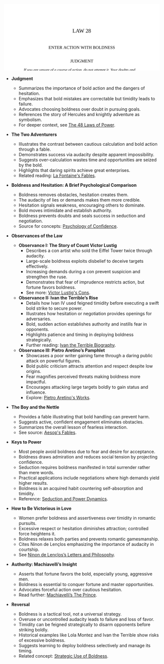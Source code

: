 ![28-boldness](28-boldness.best.png)

- **Judgment**
  - Summarizes the importance of bold action and the dangers of hesitation.
  - Emphasizes that bold mistakes are correctable but timidity leads to failure.
  - Advocates choosing boldness over doubt in pursuing goals.
  - References the story of Hercules and knightly adventure as symbolism.
  - For deeper context, see [The 48 Laws of Power](https://en.wikipedia.org/wiki/The_48_Laws_of_Power).

- **The Two Adventurers**
  - Illustrates the contrast between cautious calculation and bold action through a fable.
  - Demonstrates success via audacity despite apparent impossibility.
  - Suggests over-calculation wastes time and opportunities are seized by the bold.
  - Highlights that daring spirits achieve great enterprises.
  - Related reading: [La Fontaine's Fables](https://www.gutenberg.org/ebooks/21090).

- **Boldness and Hesitation: A Brief Psychological Comparison**
  - Boldness removes obstacles, hesitation creates them.
  - The audacity of lies or demands makes them more credible.
  - Hesitation signals weakness, encouraging others to dominate.
  - Bold moves intimidate and establish authority.
  - Boldness prevents doubts and seals success in seduction and negotiation.
  - Source for concepts: [Psychology of Confidence](https://www.psychologytoday.com/us/blog/mind-my-business/201206/the-power-british-boldness).

- **Observances of the Law**
  - **Observance I: The Story of Count Victor Lustig**
    - Describes a con artist who sold the Eiffel Tower twice through audacity.
    - Large-scale boldness exploits disbelief to deceive targets effectively.
    - Increasing demands during a con prevent suspicion and strengthen the ruse.
    - Demonstrates that fear of imprudence restricts action, but fortune favors boldness.
    - See more: [Victor Lustig's Cons](https://www.history.com/news/victor-lustig-the-man-who-sold-the-eiffel-tower).
  - **Observance II: Ivan the Terrible’s Rise**
    - Details how Ivan IV used feigned timidity before executing a swift bold strike to secure power.
    - Illustrates how hesitation or negotiation provides openings for adversaries.
    - Bold, sudden action establishes authority and instills fear in opponents.
    - Highlights patience and timing in deploying boldness strategically.
    - Further reading: [Ivan the Terrible Biography](https://www.britannica.com/biography/Ivan-IV).
  - **Observance III: Pietro Aretino’s Pamphlet**
    - Showcases a poor writer gaining fame through a daring public attack on powerful figures.
    - Bold public criticism attracts attention and respect despite low origins.
    - Fear magnifies perceived threats making boldness more impactful.
    - Encourages attacking large targets boldly to gain status and influence.
    - Explore: [Pietro Aretino's Works](https://www.britannica.com/biography/Pietro-Aretino).

- **The Boy and the Nettle**
  - Provides a fable illustrating that bold handling can prevent harm.
  - Suggests active, confident engagement eliminates obstacles.
  - Summarizes the overall lesson of fearless interaction.
  - See source: [Aesop's Fables](https://www.gutenberg.org/ebooks/19994).

- **Keys to Power**
  - Most people avoid boldness due to fear and desire for acceptance.
  - Boldness draws admiration and reduces social tension by projecting confidence.
  - Seduction requires boldness manifested in total surrender rather than mere words.
  - Practical applications include negotiations where high demands yield higher results.
  - Boldness is an acquired habit countering self-absorption and timidity.
  - Reference: [Seduction and Power Dynamics](https://www.psychologytoday.com/us/blog/mind-games/201405/the-psychology-seduction).

- **How to Be Victorious in Love**
  - Women prefer boldness and assertiveness over timidity in romantic pursuits.
  - Excessive respect or hesitation diminishes attraction; controlled force heightens it.
  - Boldness relaxes both parties and prevents romantic gamesmanship.
  - Cites Ninon de Lençlos emphasizing the importance of audacity in courtship.
  - See [Ninon de Lençlos’s Letters and Philosophy](https://en.wikipedia.org/wiki/Ninon_de_Lenclos).

- **Authority: Machiavelli’s Insight**
  - Asserts that fortune favors the bold, especially young, aggressive men.
  - Boldness is essential to conquer fortune and master opportunities.
  - Advocates forceful action over cautious hesitation.
  - Read further: [Machiavelli’s The Prince](https://www.gutenberg.org/ebooks/1232).

- **Reversal**
  - Boldness is a tactical tool, not a universal strategy.
  - Overuse or uncontrolled audacity leads to failure and loss of favor.
  - Timidity can be feigned strategically to disarm opponents before striking boldly.
  - Historical examples like Lola Montez and Ivan the Terrible show risks of excessive boldness.
  - Suggests learning to deploy boldness selectively and manage its timing.
  - Related concept: [Strategic Use of Boldness](https://hbr.org/2019/06/the-power-of-bold-decision-making).
